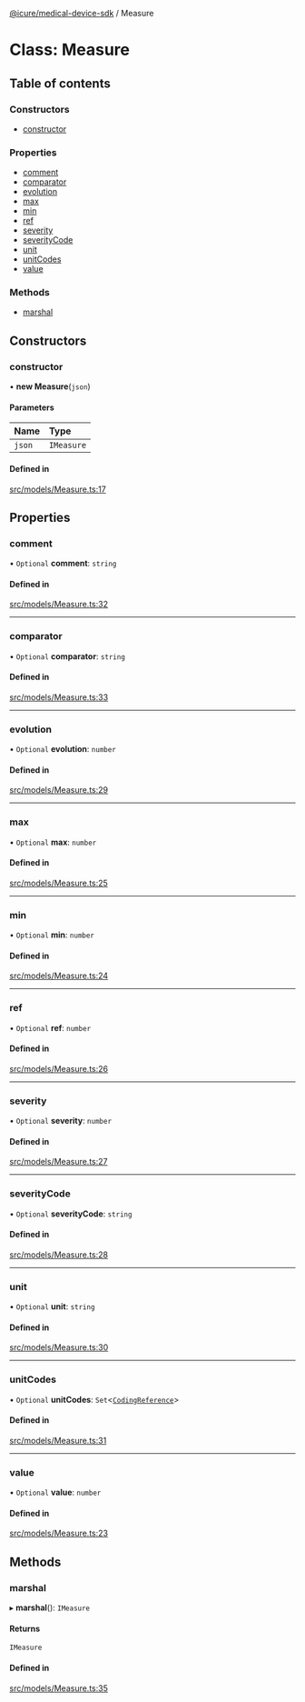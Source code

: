 [@icure/medical-device-sdk](../modules.md) / Measure

# Class: Measure

## Table of contents

### Constructors

- [constructor](Measure.md#constructor)

### Properties

- [comment](Measure.md#comment)
- [comparator](Measure.md#comparator)
- [evolution](Measure.md#evolution)
- [max](Measure.md#max)
- [min](Measure.md#min)
- [ref](Measure.md#ref)
- [severity](Measure.md#severity)
- [severityCode](Measure.md#severitycode)
- [unit](Measure.md#unit)
- [unitCodes](Measure.md#unitcodes)
- [value](Measure.md#value)

### Methods

- [marshal](Measure.md#marshal)

## Constructors

### constructor

• **new Measure**(`json`)

#### Parameters

| Name | Type |
| :------ | :------ |
| `json` | `IMeasure` |

#### Defined in

[src/models/Measure.ts:17](https://github.com/icure/icure-medical-device-js-sdk/blob/6492840/src/models/Measure.ts#L17)

## Properties

### comment

• `Optional` **comment**: `string`

#### Defined in

[src/models/Measure.ts:32](https://github.com/icure/icure-medical-device-js-sdk/blob/6492840/src/models/Measure.ts#L32)

___

### comparator

• `Optional` **comparator**: `string`

#### Defined in

[src/models/Measure.ts:33](https://github.com/icure/icure-medical-device-js-sdk/blob/6492840/src/models/Measure.ts#L33)

___

### evolution

• `Optional` **evolution**: `number`

#### Defined in

[src/models/Measure.ts:29](https://github.com/icure/icure-medical-device-js-sdk/blob/6492840/src/models/Measure.ts#L29)

___

### max

• `Optional` **max**: `number`

#### Defined in

[src/models/Measure.ts:25](https://github.com/icure/icure-medical-device-js-sdk/blob/6492840/src/models/Measure.ts#L25)

___

### min

• `Optional` **min**: `number`

#### Defined in

[src/models/Measure.ts:24](https://github.com/icure/icure-medical-device-js-sdk/blob/6492840/src/models/Measure.ts#L24)

___

### ref

• `Optional` **ref**: `number`

#### Defined in

[src/models/Measure.ts:26](https://github.com/icure/icure-medical-device-js-sdk/blob/6492840/src/models/Measure.ts#L26)

___

### severity

• `Optional` **severity**: `number`

#### Defined in

[src/models/Measure.ts:27](https://github.com/icure/icure-medical-device-js-sdk/blob/6492840/src/models/Measure.ts#L27)

___

### severityCode

• `Optional` **severityCode**: `string`

#### Defined in

[src/models/Measure.ts:28](https://github.com/icure/icure-medical-device-js-sdk/blob/6492840/src/models/Measure.ts#L28)

___

### unit

• `Optional` **unit**: `string`

#### Defined in

[src/models/Measure.ts:30](https://github.com/icure/icure-medical-device-js-sdk/blob/6492840/src/models/Measure.ts#L30)

___

### unitCodes

• `Optional` **unitCodes**: `Set`<[`CodingReference`](CodingReference.md)\>

#### Defined in

[src/models/Measure.ts:31](https://github.com/icure/icure-medical-device-js-sdk/blob/6492840/src/models/Measure.ts#L31)

___

### value

• `Optional` **value**: `number`

#### Defined in

[src/models/Measure.ts:23](https://github.com/icure/icure-medical-device-js-sdk/blob/6492840/src/models/Measure.ts#L23)

## Methods

### marshal

▸ **marshal**(): `IMeasure`

#### Returns

`IMeasure`

#### Defined in

[src/models/Measure.ts:35](https://github.com/icure/icure-medical-device-js-sdk/blob/6492840/src/models/Measure.ts#L35)
